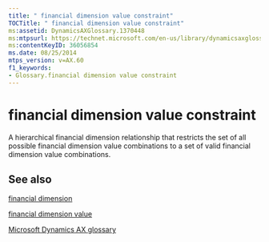 ```yaml
---
title: " financial dimension value constraint"
TOCTitle: " financial dimension value constraint"
ms:assetid: DynamicsAXGlossary.1370448
ms:mtpsurl: https://technet.microsoft.com/en-us/library/dynamicsaxglossary.1370448(v=AX.60)
ms:contentKeyID: 36056854
ms.date: 08/25/2014
mtps_version: v=AX.60
f1_keywords:
- Glossary.financial dimension value constraint
---
```


# financial dimension value constraint

A hierarchical financial dimension relationship that restricts the set of all possible financial dimension value combinations to a set of valid financial dimension value combinations.

## See also

[financial dimension](financial-dimension.md)

[financial dimension value](financial-dimension-value.md)

[Microsoft Dynamics AX glossary](glossary/microsoft-dynamics-ax-glossary.md)

  


